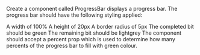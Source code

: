 Create a component called ProgressBar displays a progress bar. The progress bar should have the following styling applied:

A width of 100%
A height of 20px
A border radius of 5px
The completed bit should be green
The remaining bit should be lightgrey
The component should accept a percent prop which is used to determine how many percents of the progress bar to fill with green colour.